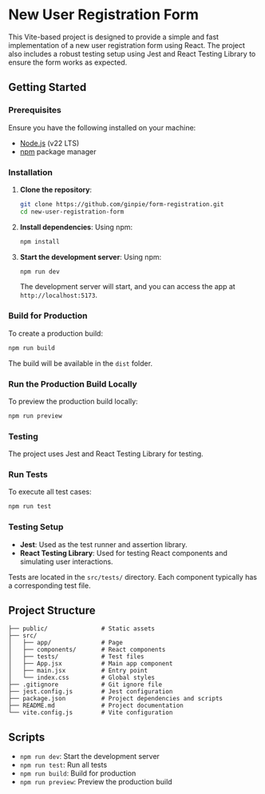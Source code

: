 # New User Registration Form

This Vite-based project is designed to provide a simple and fast implementation of a new user registration form using React. The project also includes a robust testing setup using Jest and React Testing Library to ensure the form works as expected.

## Getting Started

### Prerequisites

Ensure you have the following installed on your machine:

- [Node.js](https://nodejs.org/) (v22 LTS)
- [npm](https://www.npmjs.com/) package manager

### Installation

1. **Clone the repository**:
   ```bash
   git clone https://github.com/ginpie/form-registration.git
   cd new-user-registration-form
   ```

2. **Install dependencies**:
   Using npm:
   ```bash
   npm install
   ```

3. **Start the development server**:
   Using npm:
   ```bash
   npm run dev
   ```

   The development server will start, and you can access the app at `http://localhost:5173`.

### Build for Production

To create a production build:
```bash
npm run build
```
The build will be available in the `dist` folder.

### Run the Production Build Locally

To preview the production build locally:
```bash
npm run preview
```


### Testing

The project uses Jest and React Testing Library for testing.

### Run Tests

To execute all test cases:
```bash
npm run test
```

### Testing Setup

- **Jest**: Used as the test runner and assertion library.
- **React Testing Library**: Used for testing React components and simulating user interactions.

Tests are located in the `src/tests/` directory. Each component typically has a corresponding test file.

## Project Structure

```
├── public/               # Static assets
├── src/
│   ├── app/              # Page
│   ├── components/       # React components
│   ├── tests/            # Test files
│   ├── App.jsx           # Main app component
│   ├── main.jsx          # Entry point
│   └── index.css         # Global styles
├── .gitignore            # Git ignore file
├── jest.config.js        # Jest configuration
├── package.json          # Project dependencies and scripts
├── README.md             # Project documentation
└── vite.config.js        # Vite configuration
```

## Scripts

- `npm run dev`: Start the development server
- `npm run test`: Run all tests
- `npm run build`: Build for production
- `npm run preview`: Preview the production build
